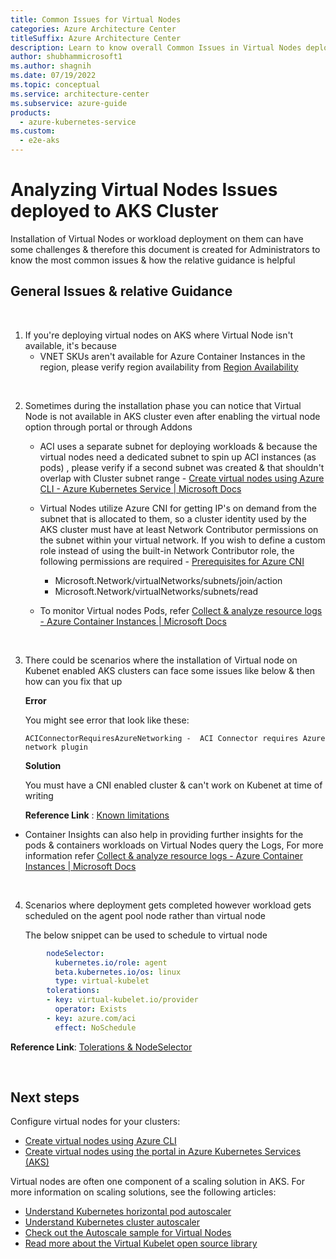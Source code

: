 ```yaml
---
title: Common Issues for Virtual Nodes
categories: Azure Architecture Center 
titleSuffix: Azure Architecture Center
description: Learn to know overall Common Issues in Virtual Nodes deployed for AKS, as part of a triage step for AKS clusters.
author: shubhammicrosoft1
ms.author: shagnih
ms.date: 07/19/2022
ms.topic: conceptual
ms.service: architecture-center
ms.subservice: azure-guide
products:
  - azure-kubernetes-service
ms.custom:
  - e2e-aks
---
```

# Analyzing Virtual Nodes Issues deployed to AKS Cluster

Installation of Virtual Nodes or workload deployment on them can have some challenges & therefore this document is created for Administrators to know the most common issues & how the relative guidance is helpful

## General Issues & relative Guidance

<br/>

1. If you're deploying virtual nodes on AKS where Virtual Node isn't available, it's because
   * VNET SKUs aren't available for Azure Container Instances in the region, please verify region availability from [Region Availability](/azure/aks/virtual-nodes)

<br/>

2. Sometimes during the installation phase you can notice that Virtual Node is not available in AKS cluster even after enabling the virtual node option through portal or through Addons
   * ACI uses a separate subnet for deploying workloads & because the virtual nodes need a dedicated subnet to spin up ACI instances (as pods) , please verify if a second subnet was created & that shouldn't overlap with Cluster subnet range -   [Create virtual nodes using Azure CLI - Azure Kubernetes Service | Microsoft Docs](/azure/aks/virtual-nodes-cli)
   
   * Virtual Nodes utilize Azure CNI for getting IP's on demand from the subnet that is allocated to them, so a cluster identity used by the AKS cluster must have at least Network Contributor permissions on the subnet within your virtual network. If you wish to define a custom role instead of using the built-in Network Contributor role, the following permissions are required - [Prerequisites for Azure CNI](/azure/aks/configure-azure-cni#prerequisites)
        * Microsoft.Network/virtualNetworks/subnets/join/action
        * Microsoft.Network/virtualNetworks/subnets/read
    * To monitor Virtual nodes Pods, refer [Collect & analyze resource logs - Azure Container Instances | Microsoft Docs](/azure/container-instances/container-instances-log-analytics)

  
<br/>


3. There could be scenarios where the installation of Virtual node on Kubenet enabled AKS clusters can face some issues like below & then how can you fix that up

    **Error** 

    You might see error that look like these:

    ```output
    ACIConnectorRequiresAzureNetworking -  ACI Connector requires Azure network plugin
    ```
    **Solution**

    You must have a CNI enabled cluster & can't work on Kubenet at time of writing


    **Reference Link** : [Known limitations](/azure/aks/virtual-nodes#known-limitations)
* Container Insights can also help in providing further insights for the pods & containers workloads on Virtual Nodes query the Logs, For more information refer [Collect & analyze resource logs - Azure Container Instances | Microsoft Docs](/azure/azure-monitor/containers/container-insights-log-query)

        

<br/>

4. Scenarios where deployment gets completed however workload gets scheduled on the agent pool node rather than virtual node

     The below snippet can be used to schedule to virtual node

```yaml
        nodeSelector:
          kubernetes.io/role: agent
          beta.kubernetes.io/os: linux
          type: virtual-kubelet
        tolerations:
        - key: virtual-kubelet.io/provider
          operator: Exists
        - key: azure.com/aci
          effect: NoSchedule
```

**Reference Link**: [Tolerations & NodeSelector](/azure/aks/virtual-nodes-cli#deploy-a-sample-app)

<br/>



## Next steps

Configure virtual nodes for your clusters:

* [Create virtual nodes using Azure CLI](/azure/aks/virtual-nodes-cli)
* [Create virtual nodes using the portal in Azure Kubernetes Services (AKS)](/azure/aks/virtual-nodes-portal)

Virtual nodes are often one component of a scaling solution in AKS. For more information on scaling solutions, see the following articles:

* [Understand Kubernetes horizontal pod autoscaler](/azure/aks/concepts-scale#horizontal-pod-autoscaler)
* [Understand Kubernetes cluster autoscaler](/azure/aks/concepts-scale#cluster-autoscaler)
* [Check out the Autoscale sample for Virtual Nodes](https://github.com/Azure-Samples/virtual-node-autoscale)
* [Read more about the Virtual Kubelet open source library](https://github.com/virtual-kubelet/virtual-kubelet)
